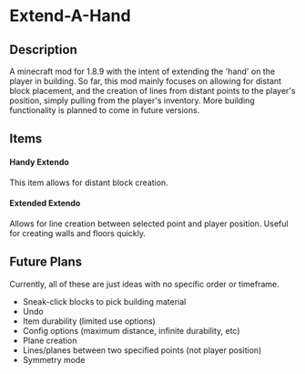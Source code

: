 # Extend-A-Hand
## Description
A minecraft mod for 1.8.9 with the intent of extending the 'hand' on the player in building. So far, this mod mainly focuses on allowing for distant block placement, and the creation of lines from distant points to the player's position, simply pulling from the player's inventory. More building functionality is planned to come in future versions.

## Items
#### Handy Extendo
This item allows for distant block creation.
#### Extended Extendo
Allows for line creation between selected point and player position. Useful for creating walls and floors quickly.

## Future Plans
Currently, all of these are just ideas with no specific order or timeframe.
- Sneak-click blocks to pick building material
- Undo
- Item durability (limited use options)
- Config options (maximum distance, infinite durability, etc)
- Plane creation
- Lines/planes between two specified points (not player position)
- Symmetry mode

